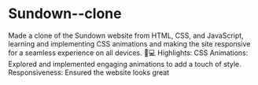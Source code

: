 # Sundown--clone
Made a clone of the Sundown website from HTML, CSS, and JavaScript, learning and implementing CSS animations and making the site responsive for a seamless experience on all devices. 📱💻  Highlights:  CSS Animations: Explored and implemented engaging animations to add a touch of style. Responsiveness: Ensured the website looks great 
